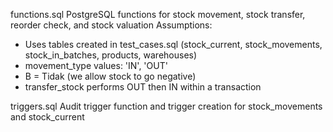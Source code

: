 functions.sql
PostgreSQL functions for stock movement, stock transfer, reorder check, and stock valuation
Assumptions:
- Uses tables created in test_cases.sql (stock_current, stock_movements, stock_in_batches, products, warehouses)
- movement_type values: 'IN', 'OUT'
- B = Tidak (we allow stock to go negative)
- transfer_stock performs OUT then IN within a transaction

triggers.sql
Audit trigger function and trigger creation for stock_movements and stock_current
